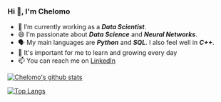 ### Hi 👋, I'm Chelomo


- 🔭 I’m currently working as a ***Data Scientist***.
- 😄 I’m passionate about ***Data Science*** and ***Neural Networks***.
- 🗣️ My main languages are ***Python*** and ***SQL***. I also feel well in ***C++***.  
- 🌱 It's important for me to learn and growing every day
- 📫 You can reach me on  [LinkedIn](https://www.linkedin.com/in/chelomo-lubliner/)


[![Chelomo's github stats](https://github-readme-stats.vercel.app/api?username=ChelomoLubliner&count_private=true&show_icons=true&theme=radical&hide_rank=false)](https://github.com/ChelomoLubliner/github-readme-stats)

[![Top Langs](https://github-readme-stats.vercel.app/api/top-langs/?username=ChelomoLubliner)](https://github.com/ChelomoLubliner/github-readme-stats)
